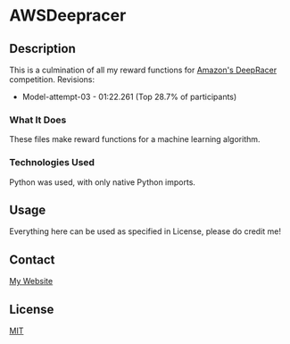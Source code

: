 # AWSDeepracer

## Description
This is a culmination of all my reward functions for [Amazon's DeepRacer](https://student.deepracer.com/) competition.
Revisions:
* Model-attempt-03 - 	01:22.261 (Top 28.7% of participants)

### What It Does
These files make reward functions for a machine learning algorithm.

### Technologies Used
Python was used, with only native Python imports.

## Usage
Everything here can be used as specified in License, please do credit me!

## Contact
[My Website](https://thesixtium.github.io/)

## License
[MIT](https://choosealicense.com/licenses/mit/)
